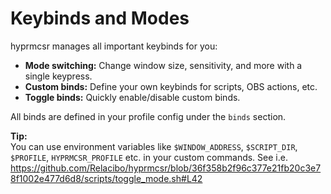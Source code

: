 # Keybinds and Modes

hyprmcsr manages all important keybinds for you:

- **Mode switching:** Change window size, sensitivity, and more with a single keypress.
- **Custom binds:** Define your own keybinds for scripts, OBS actions, etc.
- **Toggle binds:** Quickly enable/disable custom binds.

All binds are defined in your profile config under the `binds` section.

**Tip:**  
You can use environment variables like `$WINDOW_ADDRESS`, `$SCRIPT_DIR`, `$PROFILE`, `HYPRMCSR_PROFILE` etc. in your custom commands.
See i.e. https://github.com/Relacibo/hyprmcsr/blob/36f358b2f96c377e21fb20c3e78f1002e477d6d8/scripts/toggle_mode.sh#L42
